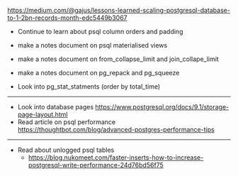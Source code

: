 https://medium.com/@gajus/lessons-learned-scaling-postgresql-database-to-1-2bn-records-month-edc5449b3067

- Continue to learn about psql column orders and padding

- make a notes document on psql materialised views

- make a notes document on from_collapse_limit and join_collape_limit

- make a notes document on pg_repack and pg_squeeze

- Look into pg_stat_statments (order by total_time)

---

- Look into database pages https://www.postgresql.org/docs/9.1/storage-page-layout.html
- Read article on psql performance https://thoughtbot.com/blog/advanced-postgres-performance-tips

---

- Read about unlogged psql tables 
  - https://blog.nukomeet.com/faster-inserts-how-to-increase-postgresql-write-performance-24d76bd56f75